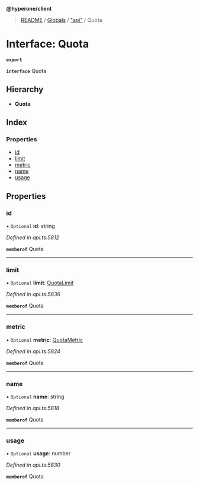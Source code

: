 **@hyperone/client**

> [README](../README.md) / [Globals](../globals.md) / ["api"](../modules/_api_.md) / Quota

# Interface: Quota

**`export`** 

**`interface`** Quota

## Hierarchy

* **Quota**

## Index

### Properties

* [id](_api_.quota.md#id)
* [limit](_api_.quota.md#limit)
* [metric](_api_.quota.md#metric)
* [name](_api_.quota.md#name)
* [usage](_api_.quota.md#usage)

## Properties

### id

• `Optional` **id**: string

*Defined in api.ts:5812*

**`memberof`** Quota

___

### limit

• `Optional` **limit**: [QuotaLimit](_api_.quotalimit.md)

*Defined in api.ts:5836*

**`memberof`** Quota

___

### metric

• `Optional` **metric**: [QuotaMetric](_api_.quotametric.md)

*Defined in api.ts:5824*

**`memberof`** Quota

___

### name

• `Optional` **name**: string

*Defined in api.ts:5818*

**`memberof`** Quota

___

### usage

• `Optional` **usage**: number

*Defined in api.ts:5830*

**`memberof`** Quota
